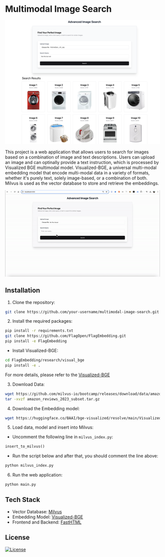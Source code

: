 # Multimodal Image Search

![](./image_search.png)

This project is a web application that allows users to search for images based on a combination of image and text descriptions. Users can upload an image and can optinally provide a text instruction, which is processed by Visualized BGE multimodal model. Visualized-BGE, a universal multi-modal embedding model that encode multi-modal data in a variety of formats, whether it's purely text, solely image-based, or a combination of both. Milvus is used as the vector database to store and retrieve the embeddings.

![](./demo.gif)

## Installation

1. Clone the repository:

```bash
git clone https://github.com/your-username/multimodal-image-search.git
```

2. Install the required packages:

```bash
pip install -r requirements.txt
git clone https://github.com/FlagOpen/FlagEmbedding.git
pip install -e FlagEmbedding
```

- Install Visualized-BGE:

```bash
cd FlagEmbedding/research/visual_bge
pip install -e .
```

For more details, please refer to the [Visualized-BGE](https://github.com/FlagOpen/FlagEmbedding/tree/master/research/visual_bge)

3. Download Data:

```bash
wget https://github.com/milvus-io/bootcamp/releases/download/data/amazon_reviews_2023_subset.tar.gz
tar -xvzf amazon_reviews_2023_subset.tar.gz
```

4. Download the Embedding model:

```bash
wget https://huggingface.co/BAAI/bge-visualized/resolve/main/Visualized_base_en_v1.5.pth?download=true
```

5. Load data, model and insert into Milvus:

- Uncomment the following line in `milvus_index.py`:

```python
insert_to_milvus()
```

- Run the script below and after that, you should comment the line above:

```bash
python milvus_index.py
```

6. Run the web application:

```bash
python main.py
```

## Tech Stack

- Vector Database: [Milvus](https://github.com/milvus-io/milvus)
- Embedding Model: [Visualized-BGE](https://github.com/FlagOpen/FlagEmbedding/tree/master/research/visual_bge)
- Frontend and Backend: [FastHTML](https://fastht.ml/)

## License

[![License](https://img.shields.io/badge/license-MIT-blue.svg)](LICENSE)
